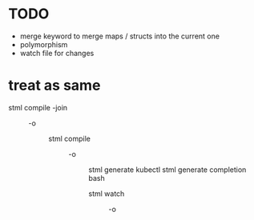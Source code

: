 # TODO

* merge keyword to merge maps / structs into the current one
* polymorphism
* watch file for changes

# treat as same
stml compile -join <file1> <file2> <dir> -o <dir>
stml compile <file1> <file2> <dir> -o <dir>

stml generate kubectl
stml generate completion bash

stml watch <dir> -o <dir>
